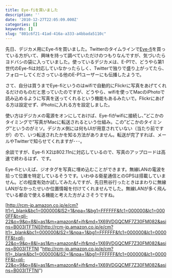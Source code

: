 ```yaml
---
title: Eye-fiを買いました
description: ''
date: '2010-12-27T22:05:09.000Z'
categories: []
keywords: []
slug: "801c6f21-41ad-416a-a333-a4bbada5110c"
---
```

先日、デジカメ用にEye-fiを買いました。Twitterのタイムラインで[Eye-fi](http://www.eyefi.co.jp/)を買っている方がいて、興味を持って調べていただけのつもりなんですが、気づいたらヨドバシの袋に入っていました。使っているデジカメは、E-P1で、どうやら第1世代のEye-fiは対応していなかったらしく、Twitterで独りで盛り上がってたら、フォローしてくださっている他のE-P1ユーザーにも伝播したようで。

さて、自分は買うまでEye-fiというのはwifiで自動的にFlickrに写真をあげてくれるだけのものだと思っていたのですが、どうやら、wifiを使ってMacのiPhotoで読み込めるように写真を送ってくれるという機能もあるみたいで。Flickrにあげる方は設定せず、iPhotoに入れる方を設定しました。

使い方はデジカメの電源をオンにしておけば、Eye-fiがwifiに接続し、”どこかのタイミングで”写真がMacに転送されるという仕組み。この”どこかのタイミング”というのがミソ。デジカメ側には何もUIが用意されていない（当たり前ですが）ので、いつ転送されたかを知る方法がありません。転送が完了すれば、メールやTwitterで知らせてくれますが･･･。

余談ですが、Eye-fi X2は802.11nに対応しているので、写真のアップロードは高速で終わるはず、です。

Eye-fiといえば、ジオタグを写真に埋め込むことができます。無線LANの電波を拾って位置を特定しているそうです。いわゆる衛星通信とのGPSは搭載していません。どの程度有効か試してみたんですが、先日熊谷行ったときはまわりに無線LANがなかったせいか位置情報を付けてくれませんでした。無線LANが多く飛んでいる都会で使える機能と考えた方がよさそうですね。

[http://rcm-jp.amazon.co.jp/e/cm?lt1=\_blank&bc1=000000&IS2=1&npa=1&bg1=FFFFFF&fc1=000000&lc1=0000FF&t=qli-22&o=9&p=8&l=as1&m=amazon&f=ifr&md=1X69VDGQCMF7Z30FM082&asins=B003ITFTNI](http://rcm-jp.amazon.co.jp/e/cm?lt1=_blank&bc1=000000&IS2=1&npa=1&bg1=FFFFFF&fc1=000000&lc1=0000FF&t=qli-22&o=9&p=8&l=as1&m=amazon&f=ifr&md=1X69VDGQCMF7Z30FM082&asins=B003ITFTNI "http://rcm-jp.amazon.co.jp/e/cm?lt1=_blank&bc1=000000&IS2=1&npa=1&bg1=FFFFFF&fc1=000000&lc1=0000FF&t=qli-22&o=9&p=8&l=as1&m=amazon&f=ifr&md=1X69VDGQCMF7Z30FM082&asins=B003ITFTNI")